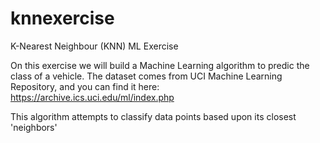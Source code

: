 # knnexercise
K-Nearest Neighbour (KNN) ML Exercise

On this exercise we will build a Machine Learning algorithm to predic the class of a vehicle.
The dataset comes from UCI Machine Learning Repository, and you can find it here: https://archive.ics.uci.edu/ml/index.php

This algorithm attempts to classify data points based upon its closest 'neighbors'
